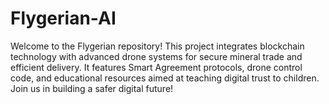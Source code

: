 # Flygerian-AI
Welcome to the Flygerian repository! This project integrates blockchain technology with advanced drone systems for secure mineral trade and efficient delivery. It features Smart Agreement protocols, drone control code, and educational resources aimed at teaching digital trust to children. Join us in building a safer digital future!
